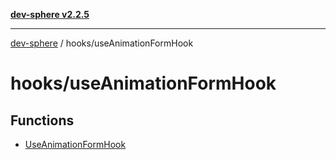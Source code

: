 [**dev-sphere v2.2.5**](../../README.md)

***

[dev-sphere](../../modules.md) / hooks/useAnimationFormHook

# hooks/useAnimationFormHook

## Functions

- [UseAnimationFormHook](functions/UseAnimationFormHook.md)
